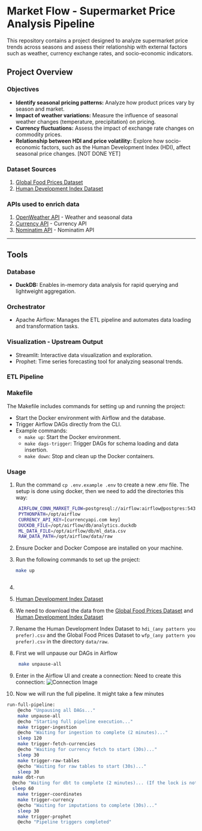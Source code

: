 # Market Flow - Supermarket Price Analysis Pipeline

This repository contains a project designed to analyze supermarket price trends across seasons and assess their relationship with external factors such as weather, currency exchange rates, and socio-economic indicators.

## Project Overview

### Objectives

- **Identify seasonal pricing patterns:** Analyze how product prices vary by season and market.
- **Impact of weather variations:** Measure the influence of seasonal weather changes (temperature, precipitation) on pricing.
- **Currency fluctuations:** Assess the impact of exchange rate changes on commodity prices.
- **Relationship between HDI and price volatility:** Explore how socio-economic factors, such as the Human Development Index (HDI), affect seasonal price changes. [NOT DONE YET]

### Dataset Sources

1. [Global Food Prices Dataset](https://www.kaggle.com/datasets/jboysen/global-food-prices)
2. [Human Development Index Dataset](https://www.kaggle.com/datasets/iamsouravbanerjee/human-development-index-dataset/data)

### APIs used to enrich data
1. [OpenWeather API](https://openweathermap.org/api) - Weather and seasonal data
2. [Currency API](https://currencyapi.com/) - Currency API
3. [Nominatim API](https://nominatim.openstreetmap.org/search) - Nominatim API

---

## Tools

### Database

- **DuckDB:** Enables in-memory data analysis for rapid querying and lightweight aggregation.

### Orchestrator
- Apache Airflow: Manages the ETL pipeline and automates data loading and transformation tasks.

### Visualization - Upstream Output
- Streamlit: Interactive data visualization and exploration.
- Prophet: Time series forecasting tool for analyzing seasonal trends.

### ETL Pipeline

### Makefile

The Makefile includes commands for setting up and running the project:
- Start the Docker environment with Airflow and the database.
- Trigger Airflow DAGs directly from the CLI.
- Example commands:
  - `make up`: Start the Docker environment.
  - `make dags-trigger`: Trigger DAGs for schema loading and data insertion.
  - `make down`: Stop and clean up the Docker containers.

### Usage
1. Run the command `cp .env.example .env` to create a new .env file.
The setup is done using docker, then we need to add the directories this way:
   ```bash
    AIRFLOW_CONN_MARKET_FLOW=postgresql://airflow:airflow@postgres:5432/market_flow
    PYTHONPATH=/opt/airflow
    CURRENCY_API_KEY=[currencyapi.com key]
    DUCKDB_FILE=/opt/airflow/db/analytics.duckdb
    ML_DATA_FILE=/opt/airflow/db/ml_data.csv
    RAW_DATA_PATH=/opt/airflow/data/raw
   ```
2. Ensure Docker and Docker Compose are installed on your machine.
3. Run the following commands to set up the project:
   ```bash
   make up
   ```
   ```

1. 
2. [Human Development Index Dataset](https://www.kaggle.com/datasets/iamsouravbanerjee/human-development-index-dataset/data)
4. We need to download the data from the [Global Food Prices Dataset](https://www.kaggle.com/datasets/jboysen/global-food-prices) and [Human Development Index Dataset](https://www.kaggle.com/datasets/iamsouravbanerjee/human-development-index-dataset/data)
5. Rename the Human Development Index Dataset to `hdi_(any pattern you prefer).csv` and the Global Food Prices Dataset to `wfp_(any pattern you prefer).csv` in the directory `data/raw`.

6. First we will unpause our DAGs in Airflow
   ```bash
    make unpause-all
   ```

7. Enter in the Airflow UI and create a connection:
Need to create this connection:
  ![Connection Image](img/2024-12-15-02-36-18.png)

8. Now we will run the full pipeline. It might take a few minutes
```bash
run-full-pipeline:
	@echo "Unpausing all DAGs..."
	make unpause-all
	@echo "Starting full pipeline execution..."
	make trigger-ingestion
	@echo "Waiting for ingestion to complete (2 minutes)..."
	sleep 120
	make trigger-fetch-currencies
	@echo "Waiting for currency fetch to start (30s)..."
	sleep 30
	make trigger-raw-tables
	@echo "Waiting for raw tables to start (30s)..."
	sleep 30
  make dbt-run
  @echo "Waiting for dbt to complete (2 minutes)... (If the lock is not released, please run again this command (make dbt-run), maybe stop the DAGs in the UI and run again, you can re-run the whole stuff later after dbt has been completed)"
  sleep 60
	make trigger-coordinates
	make trigger-currency
	@echo "Waiting for imputations to complete (30s)..."
	sleep 30
	make trigger-prophet
	@echo "Pipeline triggers completed"
```
